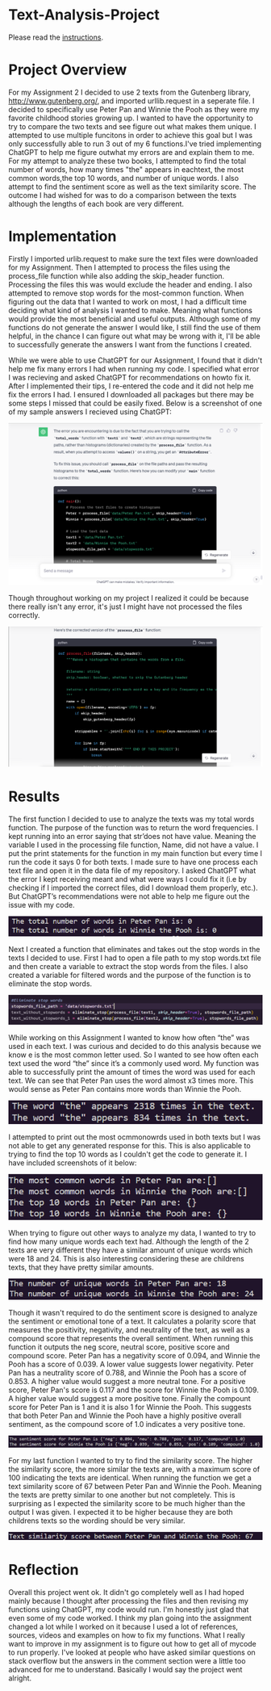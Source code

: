 # Text-Analysis-Project
 
Please read the [instructions](instructions.md).

# Project Overview
For my Assignment 2 I decided to use 2 texts from the Gutenberg library,
http://www.gutenberg.org/, and imported urllib.request in a seperate file.
I decided to specifically use Peter Pan and Winnie the Pooh as they were 
my favorite childhood stories growing up. I wanted to have the opportunity 
to try to compare the two texts and see figure out what makes them unique. 
I attempted to use multiple funcitons in order to achieve this goal but I 
was only successfully able to run 3 out of my 6 functions.I've tried implementing 
ChatGPT to help me figure outwhat my errors are and explain them to me. For my
attempt to analyze these two books, I attempted to find the total number of words,
how many times "the" appears in eachtext, the most common words,the top 10 words,
and number of unique words. I also attempt to find the sentiment score as well as 
the text similarity score. The outcome I had wished for was to do a comparison
between the texts although the lengths of each book are very different.

# Implementation

Firstly I imported urlib.request to make sure the text files were downloaded 
for my Assignment. Then I attempted to process the files using the process_file 
function while also adding the skip_header function. Processing the files this was 
would exclude the header and ending. I also attempted to remove stop words for the 
most-common function. When figuring out the data that I wanted to work on most, I 
had a difficult time deciding what kind of analysis I wanted to make. Meaning what 
functions would provide the most beneficial and useful outputs. Although some of my 
functions do not generate the answer I would like, I still find the use of them helpful, 
in the chance I can figure out what may be wrong with it, I'll be able to successfully
generate the answers I want from the functions I created. 

While we were able to use ChatGPT for our Assignment, I found that it didn't help me 
fix many errors I had when running my code. I specified what error I was recieving and 
asked ChatGPT for recommendations on howto fix it. After I implemented their tips, I re-entered 
the code and it did not help me fix the errors I had. I ensured I downloaded all packages 
but there may be some steps I missed that could be easily fixed. Below is a screenshot 
of one of my sample answers I recieved using ChatGPT:

![Alt text](image-2.png)

Though throughout working on my project I realized it could be because there 
really isn't any error, it's just I might have not processed the files correctly. 

![Alt text](image-1.png)

# Results

The first function I decided to use to analyze the texts was my total words function. 
The purpose of the function was to return the word frequencies. I kept running into an 
error saying that str’does not have value. Meaning the variable I used in the processing 
file function, Name, did not have a value. I put the print statements for the function 
in my main function but every time I run the code it says 0 for both texts. I made sure 
to have one process each text file and open it in the data file of my repository. I 
asked ChatGPT what the error I kept receiving meant and what were ways I could fix it 
(i.e by checking if I imported the correct files, did I download them properly, etc.). 
But ChatGPT’s recommendations were not able to help me figure out the issue with my code. 

![Alt text](image-3.png)

Next I created a function that eliminates and takes out the stop words in the texts 
I decided to use. First I had to open a file path to my stop words.txt file and then 
create a variable to extract the stop words from the files. I also created a variable 
for filtered words and the purpose of the function is to eliminate the stop words. 

![Alt text](image-4.png)

While working on this Assignment I wanted to know how often “the” was used in each 
text. I was curious and decided to do this analysis because we know e is the most common 
letter used. So I wanted to see how often each text used the word “the” since it’s a 
commonly used word. My function was able to successfully print the amount of times the
word was used for each text. We can see that Peter Pan uses the word almost x3 times 
more. This would sense as Peter Pan contains more words than Winnie the Pooh. 

![Alt text](image-5.png)

I attempted to print out the most ocmmonowrds used in both texts but I was not able to get
any generated response for this. This is also applicable to trying to find the top 10 words
as I couldn't get the code to generate it. I have included screenshots of it below:

![Alt text](image-6.png)

When trying to figure out other ways to analyze my data, I wanted to try to find how many 
unique words each text had. Although the length of the 2 texts are very different they have
a similar amount of unique words which were 18 and 24. This is also interesting considering 
these are childrens texts, that they have pretty similar amounts.

![Alt text](image-7.png)

Though it wasn't required to do the sentiment score is designed to analyze the sentiment or 
emotional tone of a text. It calculates a polarity score that measures the positivity, negativity, 
and neutrality of the text, as well as a compound score that represents the overall sentiment. 
When running this function it outputs the neg score, neutral score, positive score and compound 
score. Peter Pan has a negativity score of 0.094, and Winnie the Pooh has a score of 0.039. A lower value suggests lower negativity. Peter Pan has a neutrality score of 0.788, and Winnie the Pooh 
has a score of 0.853. A higher value would suggest a more neutral tone. For a positive score, 
Peter Pan's score is 0.117 and the score for Winnie the Pooh is 0.109. A higher value would 
suggest a more positive tone. Finally the compount score for Peter Pan is 1 and it is also 1 for 
Winnie the Pooh. This suggests that both Peter Pan and Winnie the Pooh have a highly positive overall sentiment, as the compound score of 1.0 indicates a very positive tone.

![Alt text](image-8.png)

For my last function I wanted to try to find the similarity score. The higher the similarity score, the more similar the texts are, with a maximum score of 100 indicating the texts are identical. When running
the function we get a text similarity score of 67 between Peter Pan and Winnie the Pooh. Meaning the texts are pretty similar to one another but not completely. This is surprising as I expected the similarity score to be much higher than the output I was given. I expected it to be higher because they are both childrens texts so the wording should be very similar. 

![Alt text](image-9.png)

# Reflection

Overall this project went ok. It didn't go completely well as I had hoped mainly because I thought after
processing the files and then revising my functions using ChatGPT, my code would run. I'm honestly just
glad that even some of my code worked. I think my plan going into the assignment changed a lot while I 
worked on it because I used a lot of references, sources, videos and examples on how to fix my functions.
What I really want to improve in my assignment is to figure out how to get all of mycode to run properly.
I've looked at people who have asked similar questions on stack overflow but the answers in the comment
section were a little too advanced for me to understand. Basically I would say the project went alright.



